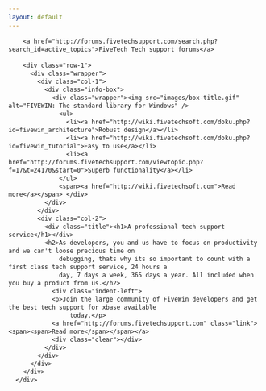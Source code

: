 ```yaml
---
layout: default
---
```


<div id="content">
        
        <a href="http://forums.fivetechsupport.com/search.php?search_id=active_topics">FiveTech Tech support forums</a>
        
        <div class="row-1">
          <div class="wrapper">
            <div class="col-1">
              <div class="info-box">
                <div class="wrapper"><img src="images/box-title.gif" alt="FIVEWIN: The standard library for Windows" />
                  <ul>
                    <li><a href="http://wiki.fivetechsoft.com/doku.php?id=fivewin_architecture">Robust design</a></li>
                    <li><a href="http://wiki.fivetechsoft.com/doku.php?id=fivewin_tutorial">Easy to use</a></li>
                    <li><a href="http://forums.fivetechsupport.com/viewtopic.php?f=17&t=24170&start=0">Superb functionality</a></li>
                  </ul>
                  <span><a href="http://wiki.fivetechsoft.com">Read more</a></span> </div>
              </div>
            </div>
            <div class="col-2">
              <div class="title"><h1>A professional tech support service</h1></div>
              <h2>As developers, you and us have to focus on productivity and we can't loose precious time on 
              	  debugging, thats why its so important to count with a first class tech support service, 24 hours a 
              	  day, 7 days a week, 365 days a year. All included when you buy a product from us.</h2>
                <div class="indent-left">
                <p>Join the large community of FiveWin developers and get the best tech support for xbase available 
                	 today.</p>
                <a href="http://forums.fivetechsupport.com" class="link"><span><span>Read more</span></span></a>
                <div class="clear"></div>
              </div>
            </div>
          </div>
        </div>
      </div>
